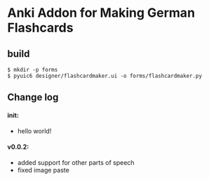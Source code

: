 # Anki Addon for Making German Flashcards
## build
```
$ mkdir -p forms
$ pyuic6 designer/flashcardmaker.ui -o forms/flashcardmaker.py
```

## Change log
#### init:
- hello world!
#### v0.0.2:
- added support for other parts of speech
- fixed image paste